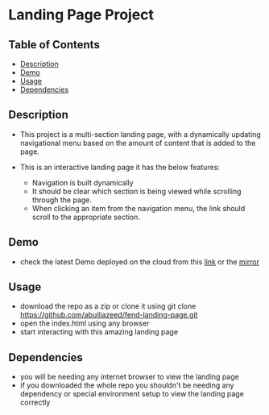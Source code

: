 # Landing Page Project

## Table of Contents

* [Description](#Description)
* [Demo](#Demo)
* [Usage](#Usage)
* [Dependencies](#Dependencies)

## Description
- This project is a multi-section landing page, with a dynamically updating navigational menu based on the amount of content that is added to the page.

- This is an interactive landing page it has the below features:
    - Navigation is built dynamically 
    - It should be clear which section is being viewed while scrolling through the page.
    - When clicking an item from the navigation menu, the link should scroll to the appropriate section.

## Demo
- check the latest Demo deployed on the cloud from this [link](https://dazzling-poincare-f75569.netlify.app/) or the [mirror](https://abuiliazeed.github.io/fend-landing-page/)

## Usage
- download the repo as a zip or clone it using git clone https://github.com/abuiliazeed/fend-landing-page.git
- open the index.html using any browser
- start interacting with this amazing landing page

## Dependencies
- you will be needing any internet browser to view the landing page
- if you downloaded the whole repo you shouldn't be needing any dependency or special environment setup to view the landing page correctly